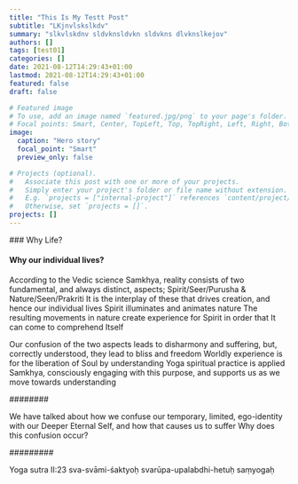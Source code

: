 ```yaml
---
title: "This Is My Testt Post"
subtitle: "LKjnvlskslkdv"
summary: "slkvlskdnv sldvknsldvkn sldvkns dlvknslkejov"
authors: []
tags: [test01]
categories: []
date: 2021-08-12T14:29:43+01:00
lastmod: 2021-08-12T14:29:43+01:00
featured: false
draft: false

# Featured image
# To use, add an image named `featured.jpg/png` to your page's folder.
# Focal points: Smart, Center, TopLeft, Top, TopRight, Left, Right, BottomLeft, Bottom, BottomRight.
image:
  caption: "Hero story"
  focal_point: "Smart"
  preview_only: false

# Projects (optional).
#   Associate this post with one or more of your projects.
#   Simply enter your project's folder or file name without extension.
#   E.g. `projects = ["internal-project"]` references `content/project/deep-learning/index.md`.
#   Otherwise, set `projects = []`.
projects: []
---
```


​### Why Life?
#### Why our individual lives?

According to the Vedic science Samkhya, reality consists of two fundamental, and always distinct, aspects;
Spirit/Seer/Purusha & Nature/Seen/Prakriti
It is the interplay of these that drives creation, and hence our individual lives
Spirit illuminates and animates nature
The resulting movements in nature create experience for Spirit in order that It can come to comprehend Itself

Our confusion of the two aspects leads to disharmony and suffering, but, correctly understood, they lead to bliss and freedom
Worldly experience is for the liberation of Soul by understanding
Yoga spiritual practice is applied Samkhya, consciously engaging with this purpose, and supports us as we move towards understanding

########

We have talked about how we confuse our temporary, limited, ego-identity with our Deeper Eternal Self, and how that causes us to suffer
Why does this confusion occur?

#########



Yoga sutra II:23
sva-svāmi-śaktyoḥ svarūpa-upalabdhi-hetuḥ saṃyogaḥ
